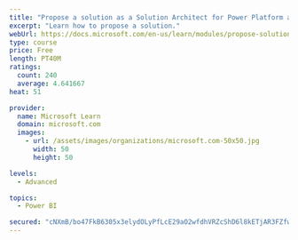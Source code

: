 ```yaml
---
title: "Propose a solution as a Solution Architect for Power Platform and Dynamics 365"
excerpt: "Learn how to propose a solution."
webUrl: https://docs.microsoft.com/en-us/learn/modules/propose-solution/
type: course
price: Free
length: PT40M
ratings:
  count: 240
  average: 4.641667
heat: 51

provider:
  name: Microsoft Learn
  domain: microsoft.com
  images:
    - url: /assets/images/organizations/microsoft.com-50x50.jpg
      width: 50
      height: 50

levels:
  - Advanced

topics:
  - Power BI

secured: "cNXmB/bo47FkB6305x3elydOLyPfLcE29aO2wfdhVRZcShD6l8kETjAR3FZfw0B1Dy1PtP8RNpsAf7vtQJj5uRtdsJqxHLj3vdSE4KNdrwGPKMLaF3FY78pptbbGv4uFUf1SMRJgrvZDH8X7T0PssWBHI/zyn/MCWec6eWsCSLpe9NI0FEhpiumytHXkcY/KplGu1v3tUfpbFG9aT8qSBYdmFcB3I4HKXJnlnvVoNhQiqTqVesJqkqUuIUbaSB1qdA2umjhoBbdIKq8MXWgkiu/SQGhOSUQTlnKRaXfUfAKlTndCD39ejwjx+1NLKKPYbAxTpEKoOO6WOrF4jS+/LsFSxwrIm+fogVSwd6Kfdza4qUQbbqPW0etngQDkSj3UnX4CC4kLoAL1dvfeSTsXkw==;wknV8gOd2jqIx5naZK0S3Q=="
---
```


